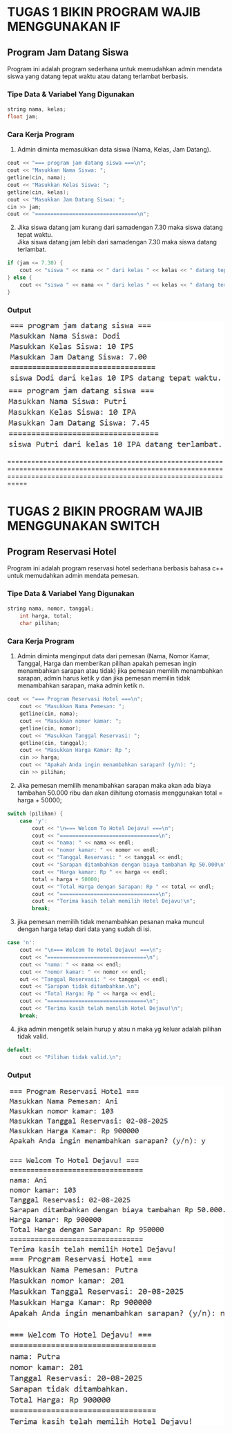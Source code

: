 # TUGAS 1 BIKIN PROGRAM WAJIB MENGGUNAKAN IF
## Program Jam Datang Siswa
Program ini adalah program sederhana untuk memudahkan admin mendata siswa yang datang tepat waktu atau datang terlambat  berbasis.

### Tipe Data & Variabel Yang Digunakan
```cpp
string nama, kelas;
float jam;
```

### Cara Kerja Program
1. Admin diminta memasukkan data siswa (Nama, Kelas, Jam Datang).
```cpp
cout << "=== program jam datang siswa ===\n";
cout << "Masukkan Nama Siswa: ";
getline(cin, nama);
cout << "Masukkan Kelas Siswa: ";
getline(cin, kelas);            
cout << "Masukkan Jam Datang Siswa: ";
cin >> jam;
cout << "=================================\n";
```

2. Jika siswa datang jam kurang dari samadengan 7.30 maka siswa datang tepat waktu. <br>
   Jika siswa datang jam lebih dari samadengan 7.30 maka siswa datang terlambat.
```cpp
if (jam <= 7.30) {
    cout << "siswa " << nama << " dari kelas " << kelas << " datang tepat waktu.\n";
} else {
    cout << "siswa " << nama << " dari kelas " << kelas << " datang terlambat.\n";
}
```

### Output
![alt text](image.png) <br>
![alt text](image-1.png)


=======================================================================================================================================================================
# TUGAS 2 BIKIN PROGRAM WAJIB MENGGUNAKAN SWITCH
## Program Reservasi Hotel
Program ini adalah program reservasi hotel sederhana berbasis bahasa c++ untuk memudahkan admin mendata pemesan.

### Tipe Data & Variabel Yang Digunakan
```cpp
string nama, nomor, tanggal;
    int harga, total;
    char pilihan;
```

### Cara Kerja Program
1. Admin diminta menginput data dari pemesan (Nama, Nomor Kamar, Tanggal, Harga dan memberikan pilihan apakah pemesan ingin menambahkan sarapan atau tidak) jika pemesan memilih menambahkan sarapan, admin harus ketik y dan jika pemesan memilin tidak menambahkan sarapan, maka admin ketik n.
```cpp
cout << "=== Program Reservasi Hotel ===\n";
    cout << "Masukkan Nama Pemesan: ";
    getline(cin, nama);
    cout << "Masukkan nomor kamar: ";
    getline(cin, nomor);
    cout << "Masukkan Tanggal Reservasi: ";
    getline(cin, tanggal);
    cout << "Masukkan Harga Kamar: Rp ";
    cin >> harga;
    cout << "Apakah Anda ingin menambahkan sarapan? (y/n): ";
    cin >> pilihan;
```

2. Jika pemesan memilih menambahkan sarapan maka akan ada biaya tambahan 50.000 ribu dan akan dihitung otomasis menggunakan total = harga + 50000;
```cpp
switch (pilihan) {
    case 'y':
        cout << "\n=== Welcom To Hotel Dejavu! ===\n";
        cout << "================================\n";
        cout << "nama: " << nama << endl;
        cout << "nomor kamar: " << nomor << endl;
        cout << "Tanggal Reservasi: " << tanggal << endl;
        cout << "Sarapan ditambahkan dengan biaya tambahan Rp 50.000\n";
        cout << "Harga kamar: Rp " << harga << endl;
        total = harga + 50000; 
        cout << "Total Harga dengan Sarapan: Rp " << total << endl; 
        cout << "================================\n";
        cout << "Terima kasih telah memilih Hotel Dejavu!\n";
        break;
```

3. jika pemesan memilih tidak menambahkan pesanan maka muncul dengan harga tetap dari data yang sudah di isi.
```cpp
case 'n':
    cout << "\n=== Welcom To Hotel Dejavu! ===\n";
    cout << "================================\n";
    cout << "nama: " << nama << endl;
    cout << "nomor kamar: " << nomor << endl;
    out << "Tanggal Reservasi: " << tanggal << endl;
    cout << "Sarapan tidak ditambahkan.\n";
    cout << "Total Harga: Rp " << harga << endl;
    cout << "================================\n";
    cout << "Terima kasih telah memilih Hotel Dejavu!\n";
    break;
```

4. jika admin mengetik selain hurup y atau n maka yg keluar adalah pilihan tidak valid.
```cpp
default:
    cout << "Pilihan tidak valid.\n";
```

### Output
![alt text](image-2.png) <br>
![alt text](image-3.png)
